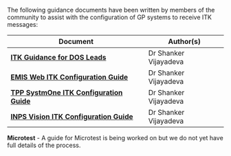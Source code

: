 The following guidance documents have been written by members of the community to assist with the configuration of GP systems to receive ITK messages:

| Document | Author(s) |
| ------------ | ------------- |
| **[ITK Guidance for DOS Leads](../files/DOSLeadGuideSettingUpNHS111MessagingtoPractices25092015.pdf)** | Dr Shanker Vijayadeva |
| **[EMIS Web ITK Configuration Guide](../files/NHS111MessagingtoEMISWebPractices25092015.docx)** | Dr Shanker Vijayadeva  |
| **[TPP SystmOne ITK Configuration Guide](../files/NHS111MessagingtoSystmOnePractices25092015.docx)** | Dr Shanker Vijayadeva  |
| **[INPS Vision ITK Configuration Guide](../files/NHS111MessagingtoINPSVisionPractices25092015.docx)** | Dr Shanker Vijayadeva |

**Microtest** - A guide for Microtest is being worked on but we do not yet have full details of the process.
